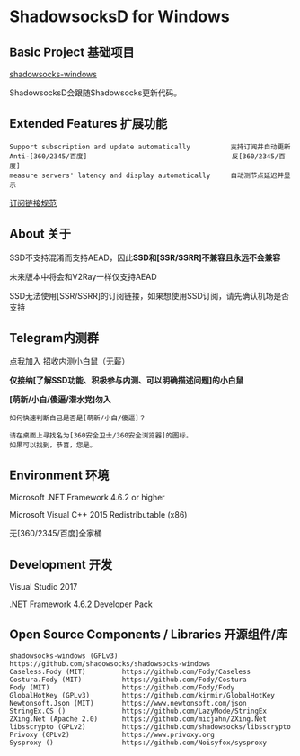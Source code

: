 ShadowsocksD for Windows
=======================

## Basic Project 基础项目

[shadowsocks-windows](https://github.com/shadowsocks/shadowsocks-windows)

ShadowsocksD会跟随Shadowsocks更新代码。

## Extended Features 扩展功能
```
Support subscription and update automatically          支持订阅并自动更新
Anti-[360/2345/百度]                                    反[360/2345/百度]
measure servers' latency and display automatically     自动测节点延迟并显示
```
[订阅链接规范](https://github.com/SoDa-GitHub/SSD-Windows/wiki/%E8%AE%A2%E9%98%85%E9%93%BE%E6%8E%A5%E8%A7%84%E8%8C%83)

## About 关于

SSD不支持混淆而支持AEAD，因此**SSD和\[SSR/SSRR\]不兼容且永远不会兼容**

未来版本中将会和V2Ray一样仅支持AEAD

SSD无法使用\[SSR/SSRR\]的订阅链接，如果想使用SSD订阅，请先确认机场是否支持

## Telegram内测群

[点我加入](https://t.me/joinchat/GvbhT0vatPxTnqLtUgPe7Q) 招收内测小白鼠（无薪）

**仅接纳\[了解SSD功能、积极参与内测、可以明确描述问题\]的小白鼠**

**\[萌新/小白/傻逼/潜水党\]勿入**

```
如何快速判断自己是否是[萌新/小白/傻逼]？

请在桌面上寻找名为[360安全卫士/360安全浏览器]的图标。
如果可以找到，恭喜，您是。
```

## Environment 环境

Microsoft .NET Framework 4.6.2 or higher

Microsoft Visual C++ 2015 Redistributable (x86)

无\[360/2345/百度\]全家桶

## Development 开发

Visual Studio 2017

.NET Framework 4.6.2 Developer Pack

## Open Source Components / Libraries 开源组件/库
```
shadowsocks-windows (GPLv3) https://github.com/shadowsocks/shadowsocks-windows
Caseless.Fody (MIT)         https://github.com/Fody/Caseless
Costura.Fody (MIT)          https://github.com/Fody/Costura
Fody (MIT)                  https://github.com/Fody/Fody
GlobalHotKey (GPLv3)        https://github.com/kirmir/GlobalHotKey
Newtonsoft.Json (MIT)       https://www.newtonsoft.com/json
StringEx.CS ()              https://github.com/LazyMode/StringEx
ZXing.Net (Apache 2.0)      https://github.com/micjahn/ZXing.Net
libsscrypto (GPLv2)         https://github.com/shadowsocks/libsscrypto
Privoxy (GPLv2)             https://www.privoxy.org
Sysproxy ()                 https://github.com/Noisyfox/sysproxy
```
